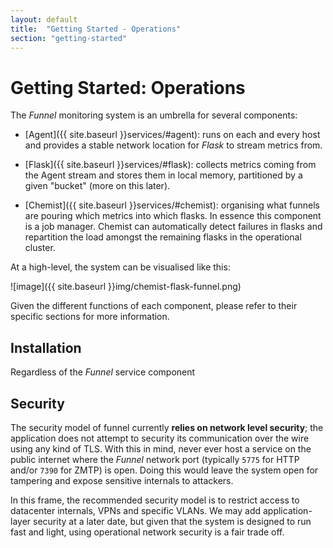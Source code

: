 ```yaml
---
layout: default
title:  "Getting Started - Operations"
section: "getting-started"
---
```


# Getting Started: Operations

The *Funnel* monitoring system is an umbrella for several components:

* [Agent]({{ site.baseurl }}services/#agent): runs on each and every host and provides a stable network location for *Flask* to stream metrics from.

* [Flask]({{ site.baseurl }}services/#flask): collects metrics coming from the Agent stream and stores them in local memory, partitioned by a given "bucket" (more on this later).

* [Chemist]({{ site.baseurl }}services/#chemist): organising what funnels are pouring which metrics into which flasks. In essence this component is a job manager. Chemist can automatically detect failures in flasks and repartition the load amongst the remaining flasks in the operational cluster.

At a high-level, the system can be visualised like this:

![image]({{ site.baseurl }}img/chemist-flask-funnel.png)

Given the different functions of each component, please refer to their specific sections for more information.

## Installation

Regardless of the *Funnel* service component

## Security

The security model of funnel currently **relies on network level security**; the application does not attempt to security its communication over the wire using any kind of TLS. With this in mind, never ever host a service on the public internet where the *Funnel* network port (typically `5775` for HTTP and/or `7390` for ZMTP) is open. Doing this would leave the system open for tampering and expose sensitive internals to attackers.

In this frame, the recommended security model is to restrict access to datacenter internals, VPNs and specific VLANs. We may add application-layer security at a later date, but given that the system is designed to run fast and light, using operational network security is a fair trade off.

